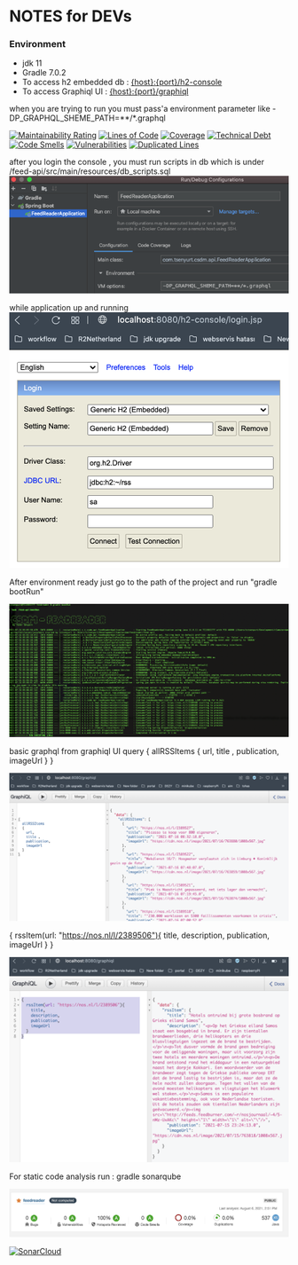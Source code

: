 # NOTES for DEVs

### Environment

* jdk 11
* Gradle 7.0.2
* To access h2 embedded db  : [{host}:{port}/h2-console](http://localhost:8080/h2-console)
* To access Graphiql UI     : [{host}:{port}/graphiql](http://localhost:8080/graphiql)

when you are trying to run you must pass'a environment parameter like
-DP_GRAPHQL_SHEME_PATH=**/*.graphql 


[![Maintainability Rating](https://sonarcloud.io/api/project_badges/measure?project=tanersenyurt_feedreader&metric=sqale_rating)](https://sonarcloud.io/dashboard?id=tanersenyurt_feedreader)
[![Lines of Code](https://sonarcloud.io/api/project_badges/measure?project=tanersenyurt_feedreader&metric=ncloc)](https://sonarcloud.io/dashboard?id=tanersenyurt_feedreader)
[![Coverage](https://sonarcloud.io/api/project_badges/measure?project=tanersenyurt_feedreader&metric=coverage)](https://sonarcloud.io/dashboard?id=tanersenyurt_feedreader)
[![Technical Debt](https://sonarcloud.io/api/project_badges/measure?project=tanersenyurt_feedreader&metric=sqale_index)](https://sonarcloud.io/dashboard?id=tanersenyurt_feedreader)
[![Code Smells](https://sonarcloud.io/api/project_badges/measure?project=tanersenyurt_feedreader&metric=code_smells)](https://sonarcloud.io/dashboard?id=tanersenyurt_feedreader)
[![Vulnerabilities](https://sonarcloud.io/api/project_badges/measure?project=tanersenyurt_feedreader&metric=vulnerabilities)](https://sonarcloud.io/dashboard?id=tanersenyurt_feedreader)
[![Duplicated Lines](https://sonarcloud.io/api/project_badges/measure?project=tanersenyurt_feedreader&metric=duplicated_lines_density)](https://sonarcloud.io/dashboard?id=tanersenyurt_feedreader)

after you login the console , you must run scripts in db which is under /feed-api/src/main/resources/db_scripts.sql
![gradle bootRun](resources/environment.png?raw=true)

while application up and running 
![gradle bootRun](resources/h2.png?raw=true)

After environment ready just go to the path of the project and run "gradle bootRun"

![gradle bootRun](resources/gradle.png?raw=true)

basic graphql from graphiql UI query { allRSSItems { url, title , publication, imageUrl } }

![grapql sample](resources/graphql.png?raw=true)

{ rssItem(url: "https://nos.nl/l/2389506"){
title, description, publication, imageUrl } }

![grapql sample](resources/graphiql2.png?raw=true)

For static code analysis run : 
    gradle sonarqube

![sonarqube sample](resources/sonar.png?raw=true)

[![SonarCloud](https://sonarcloud.io/images/project_badges/sonarcloud-white.svg)](https://sonarcloud.io/dashboard?id=tanersenyurt_feedreader)
